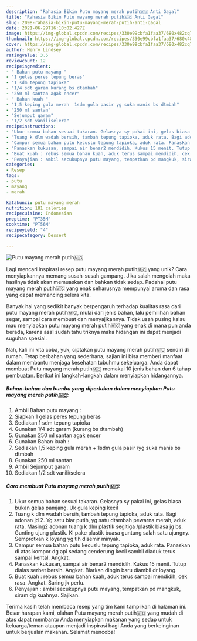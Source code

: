 ```yaml
---
description: "Rahasia Bikin Putu mayang merah putih🇲🇨 Anti Gagal"
title: "Rahasia Bikin Putu mayang merah putih🇲🇨 Anti Gagal"
slug: 2098-rahasia-bikin-putu-mayang-merah-putih-anti-gagal
date: 2021-06-29T16:10:02.427Z
image: https://img-global.cpcdn.com/recipes/330e99cbfa1faa37/680x482cq70/putu-mayang-merah-putih🇲🇨-foto-resep-utama.jpg
thumbnail: https://img-global.cpcdn.com/recipes/330e99cbfa1faa37/680x482cq70/putu-mayang-merah-putih🇲🇨-foto-resep-utama.jpg
cover: https://img-global.cpcdn.com/recipes/330e99cbfa1faa37/680x482cq70/putu-mayang-merah-putih🇲🇨-foto-resep-utama.jpg
author: Henry Lindsey
ratingvalue: 3.5
reviewcount: 12
recipeingredient:
- " Bahan putu mayang "
- "1 gelas peres tepung beras"
- "1 sdm tepung tapioka"
- "1/4 sdt garam kurang bs dtambah"
- "250 ml santan agak encer"
- " Bahan kuah "
- "1,5 keping gula merah  1sdm gula pasir yg suka manis bs dtmbah"
- "250 ml santan"
- "Sejumput garam"
- "1/2 sdt vaniliselera"
recipeinstructions:
- "Ukur semua bahan sesuai takaran. Gelasnya sy pakai ini, gelas biasa bukan gelas pamjang. Uk gula keping kecil"
- "Tuang k dlm wadah bersih, tambah tepung tapioka, aduk rata. Bagi adonan jd 2. Yg satu biar putih, yg satu dtambah pewarna merah, aduk rata. Masing2 adonan tuang k dlm plastik segitiga /plastik biasa jg bs. Gunting ujung plastik. Kl pake plastik buasa guntung salah satu ujungny. Semprotkan k loyang yg tlh disemir minyak."
- "Campur semua bahan putu kecuslu tepung tapioka, aduk rata. Panaskan di atas kompor dg api sedang cenderung kecil sambil diaduk terus sampai kental. Angkat."
- "Panaskan kukusan, sampai air benar2 mendidih. Kukus 15 menit. Tutup dialas serbet bersih. Angkat. Biarkan dingin baru diambil dr loyang."
- "Buat kuah : rebus semua bahan kuah, aduk terus sampai mendidih, cek rasa. Angkat. Saring jk perlu."
- "Penyajian : ambil secukupnya putu mayang, tempatkan pd mangkuk, siram dg kuahnya. Sajikan."
categories:
- Resep
tags:
- putu
- mayang
- merah

katakunci: putu mayang merah 
nutrition: 181 calories
recipecuisine: Indonesian
preptime: "PT35M"
cooktime: "PT56M"
recipeyield: "4"
recipecategory: Dessert

---
```



![Putu mayang merah putih🇲🇨](https://img-global.cpcdn.com/recipes/330e99cbfa1faa37/680x482cq70/putu-mayang-merah-putih🇲🇨-foto-resep-utama.jpg)

Lagi mencari inspirasi resep putu mayang merah putih🇲🇨 yang unik? Cara menyiapkannya memang susah-susah gampang. Jika salah mengolah maka hasilnya tidak akan memuaskan dan bahkan tidak sedap. Padahal putu mayang merah putih🇲🇨 yang enak seharusnya mempunyai aroma dan rasa yang dapat memancing selera kita.

Banyak hal yang sedikit banyak berpengaruh terhadap kualitas rasa dari putu mayang merah putih🇲🇨, mulai dari jenis bahan, lalu pemilihan bahan segar, sampai cara membuat dan menyajikannya. Tidak usah pusing kalau mau menyiapkan putu mayang merah putih🇲🇨 yang enak di mana pun anda berada, karena asal sudah tahu triknya maka hidangan ini dapat menjadi suguhan spesial.




Nah, kali ini kita coba, yuk, ciptakan putu mayang merah putih🇲🇨 sendiri di rumah. Tetap berbahan yang sederhana, sajian ini bisa memberi manfaat dalam membantu menjaga kesehatan tubuhmu sekeluarga. Anda dapat membuat Putu mayang merah putih🇲🇨 memakai 10 jenis bahan dan 6 tahap pembuatan. Berikut ini langkah-langkah dalam menyiapkan hidangannya.

<!--inarticleads1-->

##### Bahan-bahan dan bumbu yang diperlukan dalam menyiapkan Putu mayang merah putih🇲🇨:

1. Ambil  Bahan putu mayang :
1. Siapkan 1 gelas peres tepung beras
1. Sediakan 1 sdm tepung tapioka
1. Gunakan 1/4 sdt garam (kurang bs dtambah)
1. Gunakan 250 ml santan agak encer
1. Gunakan  Bahan kuah :
1. Sediakan 1,5 keping gula merah + 1sdm gula pasir /yg suka manis bs dtmbah
1. Gunakan 250 ml santan
1. Ambil Sejumput garam
1. Sediakan 1/2 sdt vanili/selera




<!--inarticleads2-->

##### Cara membuat Putu mayang merah putih🇲🇨:

1. Ukur semua bahan sesuai takaran. Gelasnya sy pakai ini, gelas biasa bukan gelas pamjang. Uk gula keping kecil
1. Tuang k dlm wadah bersih, tambah tepung tapioka, aduk rata. Bagi adonan jd 2. Yg satu biar putih, yg satu dtambah pewarna merah, aduk rata. Masing2 adonan tuang k dlm plastik segitiga /plastik biasa jg bs. Gunting ujung plastik. Kl pake plastik buasa guntung salah satu ujungny. Semprotkan k loyang yg tlh disemir minyak.
1. Campur semua bahan putu kecuslu tepung tapioka, aduk rata. Panaskan di atas kompor dg api sedang cenderung kecil sambil diaduk terus sampai kental. Angkat.
1. Panaskan kukusan, sampai air benar2 mendidih. Kukus 15 menit. Tutup dialas serbet bersih. Angkat. Biarkan dingin baru diambil dr loyang.
1. Buat kuah : rebus semua bahan kuah, aduk terus sampai mendidih, cek rasa. Angkat. Saring jk perlu.
1. Penyajian : ambil secukupnya putu mayang, tempatkan pd mangkuk, siram dg kuahnya. Sajikan.




Terima kasih telah membaca resep yang tim kami tampilkan di halaman ini. Besar harapan kami, olahan Putu mayang merah putih🇲🇨 yang mudah di atas dapat membantu Anda menyiapkan makanan yang sedap untuk keluarga/teman ataupun menjadi inspirasi bagi Anda yang berkeinginan untuk berjualan makanan. Selamat mencoba!
